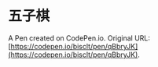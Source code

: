 # 五子棋

A Pen created on CodePen.io. Original URL: [https://codepen.io/bisclt/pen/qBbryJK](https://codepen.io/bisclt/pen/qBbryJK).


